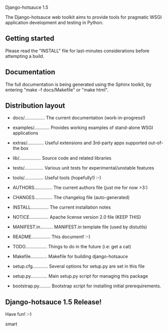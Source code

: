 Django-hotsauce 1.5

The Django-hotsauce web toolkit aims to provide tools for pragmatic WSGI
application development and testing in Python. 

Getting started
---------------

Please read the "INSTALL" file for last-minutes considerations
before attempting a build.

Documentation
-------------

The full documentation is being generated using the Sphinx toolkit, 
by entering "make -f docs/Makefile" or "make html". 
 
Distribution layout
-------------------

* docs/................ The current documentation (work-in-progress!)
* examples/............ Provides working examples of stand-alone WSGI applications 
* extras/.............  Useful extensions and 3rd-party apps supported out-of-the box
* lib/................. Source code and related libraries
* tests/............... Various unit tests for experimental/unstable features
* tools/............... Useful tools (hopefully!) :-)

* AUTHORS.............. The current authors file (just me for now >3:)
* CHANGES.............. The changelog file (auto-generated)
* INSTALL.............. The current installation notes
* NOTICE............... Apache license version 2.0 file (KEEP THIS)
* MANIFEST.in.......... MANIFEST.in template file (used by distutils)
* README............... This document! :-)
* TODO................. Things to do in the future (i.e: get a cat)
* Makefile............. Makefile for building django-hotsauce
* setup.cfg............ Several options for setup.py are set in this file
* setup.py............. Main setup.py script for managing this package
* bootstrap.py......... Bootstrap script for installing initial prerequirements.

Django-hotsauce 1.5 Release! 
----

Have fun! :-)

smart

